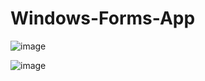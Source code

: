 # Windows-Forms-App



![image](https://github.com/user-attachments/assets/a01bac8c-c0b9-4065-9168-ed9afce6fdf6)

![image](https://github.com/user-attachments/assets/12851bad-1347-4e91-84d2-6a29c06562e8)
